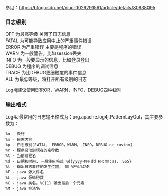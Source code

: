参见：https://blog.csdn.net/niuch1029291561/article/details/80938095
### 日志级别 ###

OFF 	    为最高等级 关闭了日志信息  
FATAL  	为可能导致应用中止的严重事件错误  
ERROR        为严重错误 主要是程序的错误  
WARN 	为一般警告，比如session丢失  
INFO 	  为一般要显示的信息，比如登录登出  
DEBUG       为程序的调试信息  
TRACE        为比DEBUG更细粒度的事件信息  
ALL 	     为最低等级，将打开所有级别的日志

Log4j建议使用ERROR，WARN，INFO，DEBUG四种级别

### 输出格式 ###


Log4J最常用的日志输出格式为：org.apache.log4j.PatternLayOut，其主要参数为：

    %n - 换行
    %m - 日志内容
    %p - 日志级别(FATAL， ERROR，WARN， INFO，DEBUG or custom)
    %r - 程序启动到现在的毫秒数
    %t - 当前线程名
    %d - 日期和时间, 一般使用格式 %d{yyyy-MM-dd HH:mm:ss， SSS}
    %l - 输出日志事件的发生位置， 同 %F%L%C%M
    %F - java 源文件名
    %L - java 源码行数
    %C - java 类名，%C{1} 输出最后一个元素
    %M - java 方法名
